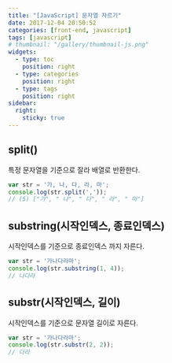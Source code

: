 ```yaml
---
title: "[JavaScript] 문자열 자르기"
date: 2017-12-04 20:50:52
categories: [front-end, javascript]
tags: [javascript]
# thumbnail: "/gallery/thumbnail-js.png"
widgets:
  - type: toc
    position: right
  - type: categories
    position: right
  - type: tags
    position: right
sidebar:
  right:
    sticky: true
---
```


## split()

특정 문자열을 기준으로 잘라 배열로 반환한다.

```javascript
var str = '가, 나, 다, 라, 마';
console.log(str.split(','));
// (5) ["가", " 나", " 다", " 라", " 마"]
```

<!-- more -->

## substring(시작인덱스, 종료인덱스)

시작인덱스를 기준으로 종료인덱스 까지 자른다.

```javascript
var str = '가나다라마';
console.log(str.substring(1, 4));
// 나다라
```

## substr(시작인덱스, 길이)

시작인덱스를 기준으로 문자열 길이로 자른다.

```javascript
var str = '가나다라마';
console.log(str.substr(2, 2));
// 다라
```
